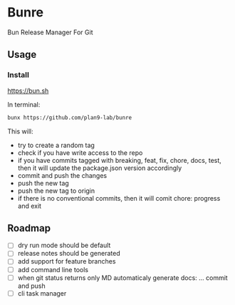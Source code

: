 # Bunre

Bun Release Manager For Git

## Usage

### Install

https://bun.sh

In terminal:

```sh
bunx https://github.com/plan9-lab/bunre
```

This will:

- try to create a random tag
- check if you have write access to the repo
- if you have commits tagged with breaking, feat, fix, chore, docs, test, then it will update the package.json version accordingly
- commit and push the changes
- push the new tag
- push the new tag to origin
- if there is no conventional commits, then it will comit chore: progress and exit

## Roadmap

- [ ] dry run mode should be default
- [ ] release notes should be generated
- [ ] add support for feature branches
- [ ] add command line tools
- [ ] when git status returns only MD automaticaly generate docs: ... commit and push
- [ ] cli task manager
